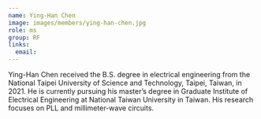```yaml
---
name: Ying-Han Chen
image: images/members/ying-han-chen.jpg
role: ms
group: RF
links:
  email: 
---
```


Ying-Han Chen received the B.S. degree in electrical engineering from the National Taipei University of Science and Technology, Taipei, Taiwan, in 2021. He is currently pursuing his master’s degree in Graduate Institute of Electrical Engineering at National Taiwan University in Taiwan. His research focuses on PLL and millimeter-wave circuits.
